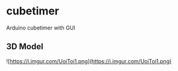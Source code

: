 # cubetimer
Arduino cubetimer with GUI  
## 3D Model
![https://i.imgur.com/UoiToi1.png](https://i.imgur.com/UoiToi1.png)
